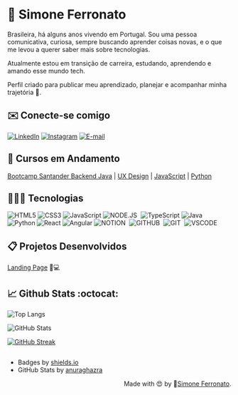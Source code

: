 # 💫 Simone Ferronato

Brasileira, há alguns anos vivendo em Portugal.
Sou uma pessoa comunicativa, curiosa, sempre buscando aprender coisas novas, e o que me levou a querer saber mais sobre tecnologias.

Atualmente estou em transição de carreira, estudando, aprendendo e amando esse mundo tech. 

Perfil criado para publicar meu aprendizado, planejar e acompanhar minha trajetória 🚀.

## ✉️ Conecte-se comigo
[![LinkedIn](https://img.shields.io/badge/LinkedIn-000?style=for-the-badge&logo=linkedin&logoColor=0E76A8)](https://www.linkedin.com/in/simone-regina-ferronato-couto-539737134/)
[![Instagram](https://img.shields.io/badge/Instagram-000?style=for-the-badge&logo=instagram)](https://www.instagram.com/simoneferronato/)
[![E-mail](https://img.shields.io/badge/-Email-000?style=for-the-badge&logo=microsoft-outlook&logoColor=FF00F6&color:FFF)](mailto:simoneferronato0221@gmail.com)

## 📒 Cursos em Andamento
[Bootcamp Santander Backend Java](https://web.dio.me/track/santander-bootcamp-2023-backend-java) |
[UX Design](https://www.coursera.org/professional-certificates/google-ux-design) |
[JavaScript](https://www.estudonauta.com/) |
[Python](https://www.estudonauta.com/)

## 👩🏽‍💻 Tecnologias
![HTML5](https://img.shields.io/badge/HTML5-000?style=for-the-badge&logo=html5)
![CSS3](https://img.shields.io/badge/CSS3-000?style=for-the-badge&logo=css3&logoColor=264CE4)
![JavaScript](https://img.shields.io/badge/JavaScript-000?style=for-the-badge&logo=javascript)
![NODE.JS](https://img.shields.io/badge/Node.js-181717.svg?style=for-the-badge&logo=nodedotjs&logoColor=white)&nbsp;
![TypeScript](https://img.shields.io/badge/TypeScript-000?style=for-the-badge&logo=typescript)
![Java](https://img.shields.io/badge/Java-000?style=for-the-badge&logo=java)
![Python](https://img.shields.io/badge/Python-000?style=for-the-badge&logo=python)
![React](https://img.shields.io/badge/React-000?style=for-the-badge&logo=react)
![Angular](https://img.shields.io/badge/Angular-000?style=for-the-badge&logo=angular&logoColor=C3002F)
![NOTION](https://img.shields.io/badge/Notion-000000.svg?style=for-the-badge&logo=Notion&logoColor=white)&nbsp;
![GITHUB](https://img.shields.io/badge/GitHub-181717.svg?style=for-the-badge&logo=GitHub&logoColor=white)&nbsp;
![GIT](https://img.shields.io/badge/Git-181717.svg?style=for-the-badge&logo=Git&logoColor=white)&nbsp;
![VSCODE](https://img.shields.io/badge/Visual%20Studio%20Code-000000.svg?style=for-the-badge&logo=Visual-Studio-Code&logoColor=white)&nbsp;

## 📋 Projetos Desenvolvidos

[Landing Page](https://simoneferronato.github.io/landing-page/) 🥇💻

## 📈 Github Stats :octocat:

![Top Langs](https://github-readme-stats-git-masterrstaa-rickstaa.vercel.app/api/top-langs/?username=simoneferronato&layout=compact&bg_color=000&border_color=30A3DC&title_color=E94D5F&text_color=FFF)

![GitHub Stats](https://github-readme-stats.vercel.app/api?username=simoneferronato&theme=transparent&bg_color=000&border_color=30A3DC&show_icons=true&icon_color=30A3DC&title_color=E94D5F&text_color=FFF)

[![GitHub Streak](https://streak-stats.demolab.com/?user=simoneferronato&theme=bear&background=000&border=30A3DC&dates=FFF)](https://git.io/streak-stats)

##
- Badges by <a href="https://shields.io/">shields.io</a><br>
- GitHub Stats by <a href="https://github.com/anuraghazra/github-readme-stats">anuraghazra</a>

<div align="right">Made with 😍 by 🔗<a href="https://github.com/simoneferronato">Simone Ferronato</a>.</div>


